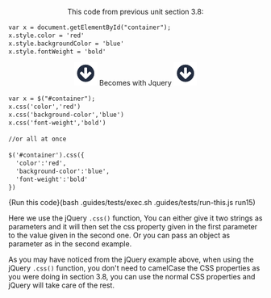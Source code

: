 <p style="text-align:center;">This code from previous unit section 3.8: </p>

```
var x = document.getElementById("container");
x.style.color = 'red'
x.style.backgroundColor = 'blue'
x.style.fontWeight = 'bold'
```
<p style="text-align:center;"> <img src=".guides/img/arrow_down.png" class="arrow_down" /> Becomes with Jquery <img src=".guides/img/arrow_down.png" class="arrow_down" /> </p>

```
var x = $("#container");
x.css('color','red')
x.css('background-color','blue')
x.css('font-weight','bold')

//or all at once

$('#container').css({
  'color':'red',
  'background-color':'blue',
  'font-weight':'bold'
})
```
{Run this code}(bash .guides/tests/exec.sh .guides/tests/run-this.js run15)


Here we use the jQuery `.css()` function, You can either give it two strings as parameters and it will then set the css property given in the first parameter to the value given in the second one. Or you can pass an object as parameter as in the second example.

As you may have noticed from the jQuery example above, when using the jQuery `.css()` function, you don't need to camelCase the CSS properties as you were doing in section 3.8, you can use the normal CSS properties and jQuery will take care of the rest.
